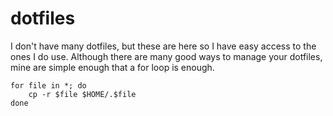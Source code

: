 # dotfiles

I don't have many dotfiles, but these are here so I have easy access to the ones I do use. Although there are many good ways to manage your dotfiles, mine are simple enough that a for loop is enough.

``` console
for file in *; do
    cp -r $file $HOME/.$file
done
```

